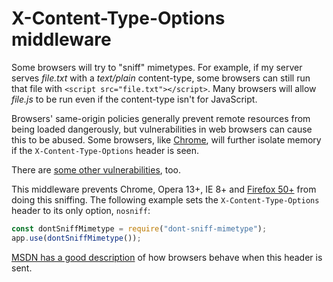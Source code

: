 # X-Content-Type-Options middleware

Some browsers will try to "sniff" mimetypes. For example, if my server serves _file.txt_ with a _text/plain_ content-type, some browsers can still run that file with `<script src="file.txt"></script>`. Many browsers will allow _file.js_ to be run even if the content-type isn't for JavaScript.

Browsers' same-origin policies generally prevent remote resources from being loaded dangerously, but vulnerabilities in web browsers can cause this to be abused. Some browsers, like [Chrome](https://developers.google.com/web/updates/2018/07/site-isolation), will further isolate memory if the `X-Content-Type-Options` header is seen.

There are [some other vulnerabilities](https://miki.it/blog/2014/7/8/abusing-jsonp-with-rosetta-flash/), too.

This middleware prevents Chrome, Opera 13+, IE 8+ and [Firefox 50+](https://bugzilla.mozilla.org/show_bug.cgi?id=471020) from doing this sniffing. The following example sets the `X-Content-Type-Options` header to its only option, `nosniff`:

```javascript
const dontSniffMimetype = require("dont-sniff-mimetype");
app.use(dontSniffMimetype());
```

[MSDN has a good description](https://msdn.microsoft.com/en-us/library/gg622941%28v=vs.85%29.aspx) of how browsers behave when this header is sent.

